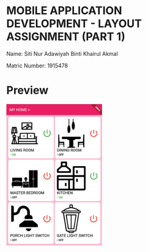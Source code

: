 # MOBILE APPLICATION DEVELOPMENT - LAYOUT ASSIGNMENT (PART 1)

Name: Siti Nur Adawiyah Binti Khairul Akmal

Matric Number: 1915478

# Preview

<img src = 'https://github.com/adawiyahakmal/MAD-Layout-Assignment-Part-1/blob/main/image/interface_part_1.png' width = '250'> 

